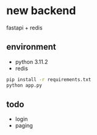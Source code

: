 # new backend

fastapi + redis

## environment
- python 3.11.2
- redis

```bash
pip install -r requirements.txt
python app.py
```

## todo

- login
- paging